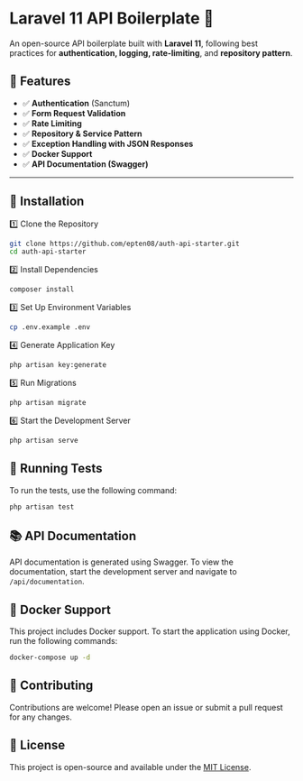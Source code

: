 # Laravel 11 API Boilerplate 🚀

An open-source API boilerplate built with **Laravel 11**, following best practices for **authentication, logging, rate-limiting**, and **repository pattern**.

## 📌 Features
- ✅ **Authentication** (Sanctum)
- ✅ **Form Request Validation**
- ✅ **Rate Limiting**
- ✅ **Repository & Service Pattern**
- ✅ **Exception Handling with JSON Responses**
- ✅ **Docker Support**
- ✅ **API Documentation (Swagger)**

---

## 🚀 Installation

1️⃣ Clone the Repository
```bash
git clone https://github.com/epten08/auth-api-starter.git
cd auth-api-starter
```

2️⃣ Install Dependencies
```bash
composer install
```

3️⃣ Set Up Environment Variables
```bash
cp .env.example .env
```

4️⃣ Generate Application Key
```bash
php artisan key:generate
```

5️⃣ Run Migrations
```bash
php artisan migrate
```

6️⃣ Start the Development Server
```bash
php artisan serve
```

## 🧪 Running Tests

To run the tests, use the following command:
```bash
php artisan test
```

## 📚 API Documentation

API documentation is generated using Swagger. To view the documentation, start the development server and navigate to `/api/documentation`.

## 🐳 Docker Support

This project includes Docker support. To start the application using Docker, run the following commands:
```bash
docker-compose up -d
```

## 🤝 Contributing

Contributions are welcome! Please open an issue or submit a pull request for any changes.

## 📄 License

This project is open-source and available under the [MIT License](LICENSE).

